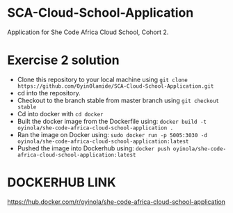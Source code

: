 # SCA-Cloud-School-Application
Application for She Code Africa Cloud School, Cohort 2.
# Exercise 2 solution
* Clone this repository to your local machine using `git clone https://github.com/OyinOlamide/SCA-Cloud-School-Application.git`
* cd into the repository.
* Checkout to the branch stable from master branch using `git checkout stable`
* Cd into docker with `cd docker`
* Built the docker image from the Dockerfile using: `docker build -t oyinola/she-code-africa-cloud-school-application .`
* Ran the image on Docker using: `sudo docker run -p 5005:3030 -d oyinola/she-code-africa-cloud-school-application:latest`
* Pushed the image into Dockerhub using: `docker push oyinola/she-code-africa-cloud-school-application:latest`

# DOCKERHUB LINK
https://hub.docker.com/r/oyinola/she-code-africa-cloud-school-application
